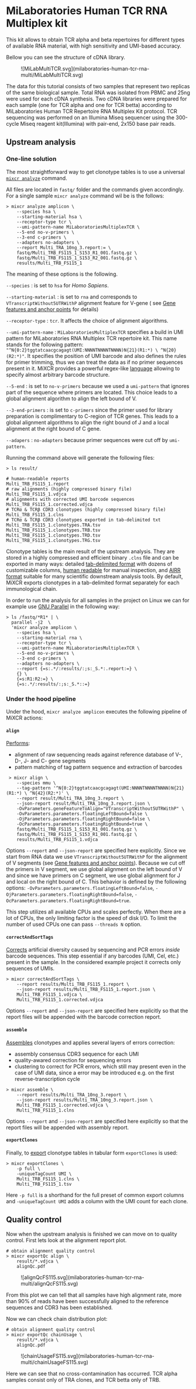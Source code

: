 # MiLaboratories Human TCR RNA Multiplex kit

This kit allows to obtain TCR alpha and beta repertoires for different types of available RNA material, with high sensitivity and UMI-based accuracy.

Bellow you can see the structure of cDNA library.

<figure markdown>
![MiLabMultiTCR.svg](milaboratories-human-tcr-rna-multi/MiLabMultiTCR.svg)
</figure>

The data for this tutorial consists of two samples that represent two replicas of the same biological sample. Total RNA was isolated from PBMC and 25ng were used for each cDNA synthesis. Two cDNA libraries were prepared for each sample (one for TCR alpha and one for TCR betta) according to MiLaboratories Human TCR Repertoire RNA Multiplex Kit protocol. TCR sequencing was performed on an Illumina Miseq sequencer using the 300-cycle Miseq reagent kit(Illumina) with pair-end, 2x150 base pair reads.

## Upstream analysis

### One-line solution

The most straightforward way to get clonotype tables is to use a universal [`mixcr analyze`](../reference/mixcr-analyze.md) command. 

All files are located in `fastq/` folder and the commands given accordingly. For a single sample `mixcr analyze` command wil be is the follows:

```shell
> mixcr analyze amplicon \
    --species hsa \
    --starting-material hsa \
    --receptor-type tcr \
    --umi-pattern-name MiLaboratoriesMultiplexTCR \
    --5-end no-v-primers \
    --3-end c-primers \
    --adapters no-adapters \
    --report Multi_TRA_10ng_3.report:= \
    fastq/Multi_TRB_FS115_1_S153_R1_001.fastq.gz \
    fastq/Multi_TRB_FS115_1_S153_R2_001.fastq.gz \
    results/Multi_TRB_FS115_1
```

The meaning of these options is the following.

`--species`
:   is set to `hsa` for _Homo Sapiens_.

`--starting-material`
:   is set to `rna` and corresponds to `VTranscriptWithout5UTRWithP` alignment feature for V-gene (
see [Gene features and anchor points](../reference/ref-gene-features.md) for details)

`--receptor-type`
:  `tcr`. It affects the choice of alignment algorithms.

`--umi-pattern-name`
: `MiLaboratoriesMultiplexTCR` specifies a build in UMI pattern for MiLaboratories RNA Multiplex TCR repertoire kit. This name stands for the following pattern: `"^N{0:2}tggtatcaacgcagagt(UMI:NNNNTNNNNTNNNN)N{21}(R1:*) \ ^N{20}(R2:*)"`. It specifies the position of UMI barcode and also defines the rules for primer trimming, thus we can treat the data as if no primer sequences present in  it. MiXCR provides a powerful regex-like [language](../reference/ref-tag-pattern.md) allowing to specify almost arbitrary barcode structure.

`--5-end`
: is set to `no-v-primers` because we used a `umi-pattern` that ignores part of the sequence where primers are located. This choice leads to a global alignment algorithm to align the left bound of V.

`--3-end-primers`
: is set to `c-primers` since the primer used for library preparation is complimentary to C-region of TCR genes.
This leads to a global alignment algorithms to align the right bound of J and a local alignment at the right bound of C gene.

`--adapers`
: `no-adapters` because primer sequences were cut off by `umi-pattern`.



Running the command above will generate the following files:

```shell
> ls result/

# human-readable reports 
Multi_TRB_FS115_1.report
# raw alignments (highly compressed binary file)
Multi_TRB_FS115_1.vdjca
# alignments with corrected UMI barcode sequences 
Multi_TRB_FS115_1.corrected.vdjca
# TCRα & TCRβ CDR3 clonotypes (highly compressed binary file)
Multi_TRB_FS115_1.clns
# TCRα & TCRβ CDR3 clonotypes exported in tab-delimited txt
Multi_TRB_FS115_1.clonotypes.TRA.tsv
Multi_TRB_FS115_1.clonotypes.TRB.tsv
Multi_TRB_FS115_1.clonotypes.TRD.tsv
Multi_TRB_FS115_1.clonotypes.TRG.tsv 
```

Clonotype tables is the main result of the upstream analysis. They are stored in a highly compressed and efficient
binary `.clns` file and can be exported in many ways: detailed [tab-delimited format](../reference/mixcr-export.md) with dozens of customizable columns, [human readable](../reference/mixcr-exportPretty.md) for manual inspection, and [AIRR format](../reference/mixcr-exportAirr.md) suitable for many scientific downstream analysis tools. By default, MiXCR exports clonotypes in a tab-delimited format separately for each immunological chain.

In order to run the analysis for all samples in the project on Linux we can for example
use [GNU Parallel](https://www.gnu.org/software/parallel/) in the following way:

```shell
> ls /fastq/*R1* | \
  parallel -j2  \
  'mixcr analyze amplicon \
    --species hsa \
    --starting-material rna \
    --receptor-type tcr \
    --umi-pattern-name MiLaboratoriesMultiplexTCR \
    --5-end no-v-primers \
    --3-end c-primers \
    --adapters no-adapters \
    --report {=s:.*/:results/:;s:_S.*:.report:=} \
    {} \
    {=s:R1:R2:=} \
    {=s:.*/:results/:;s:_S.*::=}
```

### Under the hood pipeline


Under the hood, `mixcr analyze amplicon` executes the following pipeline of MiXCR actions:

#### `align`

[Performs](../reference/mixcr-align.md):

- alignment of raw sequencing reads against reference database of V-, D-, J- and C- gene segments
- pattern matching of tag pattern sequence and extraction of barcodes

```shell
 > mixcr align \
    --species mmu \
    --tag-pattern '^N{0:2}tggtatcaacgcagagt(UMI:NNNNTNNNNTNNNN)N{21}(R1:*) \ ^N{42}(R2:*)' \
    --report result/Multi_TRA_10ng_3.report \
    --json-report result/Multi_TRA_10ng_3.report.json \
    -OvParameters.geneFeatureToAlign="VTranscriptWithout5UTRWithP" \
    -OvParameters.parameters.floatingLeftBound=false \
    -OjParameters.parameters.floatingRightBound=false \
    -OcParameters.parameters.floatingRightBound=true \
    fastq/Multi_TRB_FS115_1_S153_R1_001.fastq.gz \
    fastq/Multi_TRB_FS115_1_S153_R1_001.fastq.gz \
    results/Multi_TRB_FS115_1.vdjca
```

Options `--report` and `--json-report` are specified here explicitly. Since we start from RNA data we use `VTranscriptWithout5UTRWithP` for the alignment of V segments (see [Gene features and anchor points](../reference/ref-gene-features.md)). 
Because we cut off the primers in V segment, we use global alignment on the left bound of V and since we have primers on C segment, we use global alignment for J and local on the right bound of C. This behavior is defined by the following options: `-OvParameters.parameters.floatingLeftBound=false`, `-OjParameters.parameters.floatingRightBound=false`, `-OcParameters.parameters.floatingRightBound=true`.

This step utilizes all available CPUs and scales perfectly. When there are a lot of CPUs, the only limiting factor is the speed of disk I/O. To limit the number of used CPUs one can pass `--threads N` option.

#### `correctAndSortTags`

[Corrects](../reference/mixcr-correctAndSortTags.md) artificial diversity caused by sequencing and PCR errors _inside_ barcode sequences. This step essential if any barcodes (UMI, Cel, etc.) present in the sample. In the considered example project it corrects only sequences of UMIs.

```shell
> mixcr correctAndSortTags \
    --report results/Multi_TRB_FS115_1.report \
    --json-report results/Multi_TRB_FS115_1.report.json \
    Multi_TRB_FS115_1.vdjca \
    Multi_TRB_FS115_1.corrected.vdjca
```

Options `--report` and `--json-report` are specified here explicitly so that the report files will be appended with the barcode correction report.

#### `assemble`

[Assembles](../reference/mixcr-assemble.md) clonotypes and applies several layers of errors correction:

- assembly consensus CDR3 sequence for each UMI
- quality-awared correction for sequencing errors
- clustering to correct for PCR errors, which still may present even in the case of UMI data, since a error may be introduced e.g. on the first reverse-transcription cycle

```shell
> mixcr assemble \
    --report results/Multi_TRA_10ng_3.report \
    --json-report results/Multi_TRA_10ng_3.report.json \
    Multi_TRB_FS115_1.corrected.vdjca \
    Multi_TRB_FS115_1.clns
```

Options `--report` and `--json-report` are specified here explicitly so that the report files will be appended with assembly report.

#### `exportClones`

Finally, to [export](../reference/mixcr-export.md#clonotype-tables) clonotype tables in tabular form `exportClones` is used:

```shell
> mixcr exportClones \
    -p full \
    -uniqueTagCount UMI \
    Multi_TRB_FS115_1.clns \
    Multi_TRB_FS115_1.tsv
```

Here `-p full` is a shorthand for the full preset of common export columns and `-uniqueTagCount UMI` adds a column with the UMI count for each clone.

## Quality control

Now when the upstream analysis is finished we can move on to quality control. First lets look at the alignment report plot.

```shell
# obtain alignment quality control
> mixcr exportQc align \
    result/*.vdjca \
    alignQc.pdf
```

<figure markdown>
![alignQcFS115.svg](milaboratories-human-tcr-rna-multi/alignQcFS115.svg)
</figure>

From this plot we can tell that all samples have high alignment rate, more than 90% of reads have been successfully aligned to the reference sequences and CDR3 has been established.

Now we can check chain distribution plot:

```shell
# obtain alignment quality control
> mixcr exportQc chainUsage \
    result/*.vdjca \
    alignQc.pdf
```

<figure markdown>
![chainUsageFS115.svg](milaboratories-human-tcr-rna-multi/chainUsageFS115.svg)
</figure>

Here we can see that no cross-contamination has occurred. TCR alpha samples consist only of TRA clones, and TCR betta only of TRB.